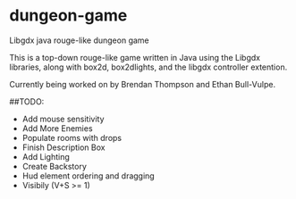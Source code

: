 # dungeon-game
Libgdx java rouge-like dungeon game

This is a top-down rouge-like game written in Java using the Libgdx libraries, along with box2d, box2dlights, and the libgdx controller extention.

Currently being worked on by Brendan Thompson and Ethan Bull-Vulpe.

##TODO:
* Add mouse sensitivity
* Add More Enemies
* Populate rooms with drops
* Finish Description Box
* Add Lighting
* Create Backstory
* Hud element ordering and dragging
* Visibily (V+S >= 1)
